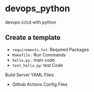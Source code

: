 # devops_python
devops ci/cd with python

## Create a template

* `requirements.txt`: Required Packages
* `Makefile` : Run Commands
* `hello.py` : main code
* `test_hello.py`: test Code

Build Server YAML Files:

* Github Actions Config Files
